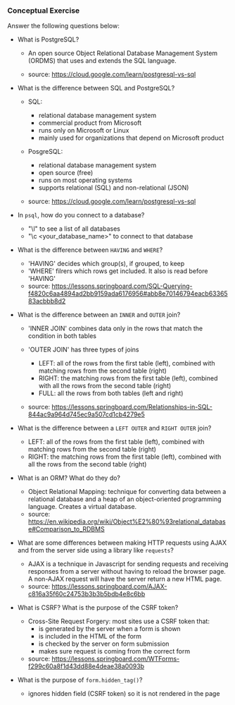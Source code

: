 ### Conceptual Exercise

Answer the following questions below:

- What is PostgreSQL?

  - An open source Object Relational Database Management System (ORDMS) that uses and extends the SQL language.

  - source: https://cloud.google.com/learn/postgresql-vs-sql

- What is the difference between SQL and PostgreSQL?

  - SQL:

    - relational database management system
    - commercial product from Microsoft
    - runs only on Microsoft or Linux
    - mainly used for organizations that depend on Microsoft product

  - PosgreSQL:

    - relational database management system
    - open source (free)
    - runs on most operating systems
    - supports relational (SQL) and non-relational (JSON)

  - source: https://cloud.google.com/learn/postgresql-vs-sql

- In `psql`, how do you connect to a database?

  - "\l" to see a list of all databases
  - "\c <your_database_name>" to connect to that database

- What is the difference between `HAVING` and `WHERE`?

  - 'HAVING' decides which group(s), if grouped, to keep
  - 'WHERE' filrers which rows get included. It also is read before 'HAVING'
  - source: https://lessons.springboard.com/SQL-Querying-f4820c6aa4894ad2bb9159ada6176956#abb8e70146794eacb6336583acbbb8d2

- What is the difference between an `INNER` and `OUTER` join?

  - 'INNER JOIN' combines data only in the rows that match the condition in both tables
  - 'OUTER JOIN' has three types of joins

    - LEFT: all of the rows from the first table (left), combined with matching rows from the second table (right)
    - RIGHT: the matching rows from the first table (left), combined with all the rows from the second table (right)
    - FULL: all the rows from both tables (left and right)

  - source: https://lessons.springboard.com/Relationships-in-SQL-844ac9a964d745ec9a507cd1cb4279e5

- What is the difference between a `LEFT OUTER` and `RIGHT OUTER` join?

  - LEFT: all of the rows from the first table (left), combined with matching rows from the second table (right)
  - RIGHT: the matching rows from the first table (left), combined with all the rows from the second table (right)

- What is an ORM? What do they do?

  - Object Relational Mapping: technique for converting data between a relational database and a heap of an object-oriented programming language. Creates a virtual database.
  - source: https://en.wikipedia.org/wiki/Object%E2%80%93relational_database#Comparison_to_RDBMS

- What are some differences between making HTTP requests using AJAX
  and from the server side using a library like `requests`?

  - AJAX is a technique in Javascript for sending requests and receiving responses from a server without having to reload the browser page. A non-AJAX request will have the server return a new HTML page.
  - source: https://lessons.springboard.com/AJAX-c816a35f60c24753b3b3b5bdb4e8c6bb

- What is CSRF? What is the purpose of the CSRF token?

  - Cross-Site Request Forgery: most sites use a CSRF token that:
    - is generated by the server when a form is shown
    - is included in the HTML of the form
    - is checked by the server on form submission
    - makes sure request is coming from the correct form
  - source: https://lessons.springboard.com/WTForms-f299c60a8f1d43dd88e4deae38a0093b

- What is the purpose of `form.hidden_tag()`?

  - ignores hidden field (CSRF token) so it is not rendered in the page
